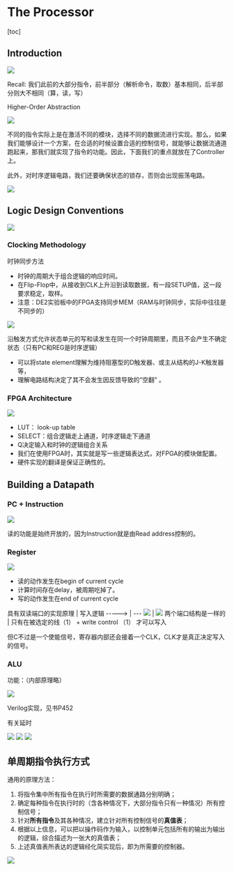 # The Processor

<!-----
title: 【Computer Composition】The Processor
url: cc-processor
date: 2020-04-20 15:18:36
tags: 
- Computer Composition

categories: 
- Courses

---

Week 8 of 2020 Spring.

<!--more-->

[toc]

## Introduction

![](./img/04-20-15-22-12.png)

Recall: 我们此前的大部分指令，前半部分（解析命令，取数）基本相同，后半部分则大不相同（算，读，写）

Higher-Order Abstraction

![](./img/04-20-15-22-45.png)

不同的指令实际上是在激活不同的模块，选择不同的数据流进行实现。那么，如果我们能够设计一个方案，在合适的时候设置合适的控制信号，就能够让数据流通道跑起来，那我们就实现了指令的功能。因此，下面我们的重点就放在了Controller上。

此外，对时序逻辑电路，我们还要确保状态的锁存，否则会出现振荡电路。

![](./img/04-20-15-29-56.png)


## Logic Design Conventions

![](./img/04-22-08-09-02.png)

### Clocking Methodology
时钟同步方法

- 时钟的周期大于组合逻辑的响应时间。
- 在Flip-Flop中，从接收到CLK上升沿到读取数据，有一段SETUP值，这一段要求稳定，取样。
- 注意：DE2实验板中的FPGA支持同步MEM（RAM与时钟同步，实际中往往是不同步的）

![](./img/04-22-08-16-04.png)

沿触发方式允许状态单元的写和读发生在同一个时钟周期里，而且不会产生不确定状态（只有PC和REG是时序逻辑）
- 可以将state element理解为维持阻塞型的D触发器、或主从结构的J-K触发器等，
- 理解电路结构决定了其不会发生因反馈导致的“空翻” 。

### FPGA Architecture

![](./img/04-22-08-16-34.png)

- LUT： look-up table
- SELECT：组合逻辑走上通道，时序逻辑走下通道
- Q决定输入和时钟的逻辑组合关系
- 我们在使用FPGA时，其实就是写一些逻辑表达式，对FPGA的模块做配置。
- 硬件实现的翻译是保证正确性的。

## Building a Datapath

### PC + Instruction

![](./img/04-22-08-26-50.png)

读的功能是始终开放的，因为Instruction就是由Read address控制的。

### Register

![](./img/04-22-08-39-00.png)
- 读的动作发生在begin of current cycle
- 计算时间存在delay，被周期吃掉了。
- 写的动作发生在end of current cycle

具有双读端口的实现原理 | 写入逻辑
-----> | ---
![](./img/04-22-08-39-48.png) | ![](./img/04-22-08-40-06.png)
两个端口结构是一样的 | 只有在被选定的线（1） + write control （1） 才可以写入

但C不过是一个使能信号，寄存器内部还会接着一个CLK，CLK才是真正决定写入的信号。

### ALU

功能：（内部原理略）

![](./img/04-22-08-43-22.png)

Verilog实现，见书P452

有关延时

![](./img/04-22-09-46-04.png)
![](./img/04-22-09-46-16.png)
![](./img/04-22-09-46-32.png)
## 单周期指令执行方式

通用的原理方法：
1. 将指令集中所有指令在执行时所需要的数据通路分别明确；
2. 确定每种指令在执行时的（含各种情况下，大部分指令只有一种情况）所有控制信号；
3. 针对**所有指令**及其各种情况，建立针对所有控制信号的**真值表**；
4. 根据以上信息，可以把以操作码作为输入，以控制单元包括所有的输出为输出的逻辑，综合描述为一张大的真值表；
5. 上述真值表所表达的逻辑经化简实现后，即为所需要的控制器。

![](./img/04-22-09-39-46.png)